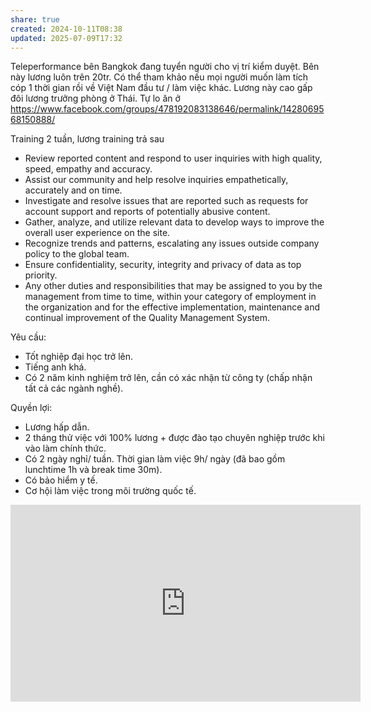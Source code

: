 ```yaml
---
share: true
created: 2024-10-11T08:38
updated: 2025-07-09T17:32
---
```

Teleperformance bên Bangkok đang tuyển người cho vị trí kiểm duyệt. Bên này lương luôn trên 20tr. Có thể tham khảo nếu mọi người muốn làm tích cóp 1 thời gian rồi về Việt Nam đầu tư / làm việc khác. Lương này cao gấp đôi lương trưởng phòng ở Thái. Tự lo ăn ở
https://www.facebook.com/groups/478192083138646/permalink/1428069568150888/

Training 2 tuần, lương training trả sau
- Review reported content and respond to user inquiries with high quality, speed, empathy and accuracy.
- Assist our community and help resolve inquiries empathetically, accurately and on time.
- Investigate and resolve issues that are reported such as requests for account support and reports of potentially abusive content.
- Gather, analyze, and utilize relevant data to develop ways to improve the overall user experience on the site.
- Recognize trends and patterns, escalating any issues outside company policy to the global team.
- Ensure confidentiality, security, integrity and privacy of data as top priority.
- Any other duties and responsibilities that may be assigned to you by the management from time to time, within your category of employment in the organization and for the effective implementation, maintenance and continual improvement of the Quality Management System.

Yêu cầu: 
- Tốt nghiệp đại học trở lên.
- Tiếng anh khá.
- Có 2 năm kinh nghiệm trở lên, cần có xác nhận từ công ty (chấp nhận tất cả các ngành nghề).

Quyền lợi: 
- Lương hấp dẫn.
- 2 tháng thử việc với 100% lương + được đào tạo chuyên nghiệp trước khi vào làm chính thức.
- Có 2 ngày nghỉ/ tuần. Thời gian làm việc 9h/ ngày (đã bao gồm lunchtime 1h và break time 30m).
- Có bảo hiểm y tế.
- Cơ hội làm việc trong môi trường quốc tế.

<iframe width="560" height="315" src="https://www.youtube.com/embed/sfvoHxfCvso?si=88ZRV-6xjG6sKe51" title="YouTube video player" frameborder="0" allow="accelerometer; autoplay; clipboard-write; encrypted-media; gyroscope; picture-in-picture; web-share" referrerpolicy="strict-origin-when-cross-origin" allowfullscreen></iframe>
